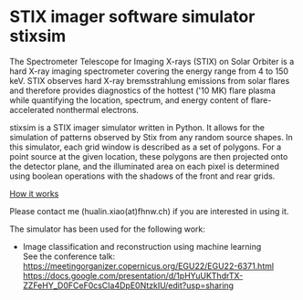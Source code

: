 # STIX imager software simulator  stixsim
The Spectrometer Telescope for Imaging X-rays (STIX) on Solar Orbiter is a hard X-ray imaging spectrometer covering the energy range from 4 to 150 keV. STIX observes hard X-ray bremsstrahlung emissions from solar flares and therefore provides diagnostics of the hottest ('10 MK) flare plasma while quantifying the location, spectrum, and energy content of flare-accelerated nonthermal electrons.

stixsim  is a STIX imager simulator written in Python. It allows for the simulation of patterns observed by Stix from any random source shapes. 
In this simulator, each grid window is described as a set of polygons. For a point source at the given location, these polygons are then projected onto the detector plane, 
and the illuminated area on each pixel is determined using boolean operations with the shadows of the front and rear grids.


<a href="https://docs.google.com/presentation/d/12wVX86CBa87V-FSFBKRonBJIQk50MO23WgO1X3Y6ZDI/edit?usp=sharing">How it works </a>


Please contact me (hualin.xiao(at)fhnw.ch) if you are interested in using it. 


The simulator has been used for the following work:
* Image classification and reconstruction using machine learning <br>
  See the conference talk:  https://meetingorganizer.copernicus.org/EGU22/EGU22-6371.html <br>
  https://docs.google.com/presentation/d/1pHYuUKThdrTX-ZZFeHY_D0FCeF0csCIa4DpE0NtzkIU/edit?usp=sharing
